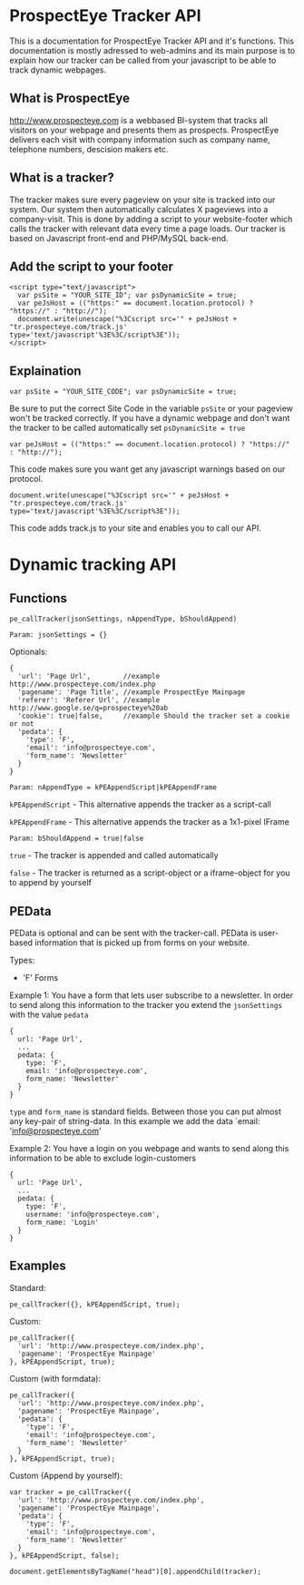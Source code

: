 ProspectEye Tracker API
=======================

This is a documentation for ProspectEye Tracker API and it's functions. This documentation is mostly adressed to web-admins
and its main purpose is to explain how our tracker can be called from your javascript to be able to track dynamic webpages.

What is ProspectEye
--------------------

http://www.prospecteye.com is a webbased BI-system that tracks all visitors on your webpage and presents them as prospects.
ProspectEye delivers each visit with company information such as company name, telephone numbers, descision makers etc.

What is a tracker?
--------------------

The tracker makes sure every pageview on your site is tracked into our system. Our system then automatically calculates X pageviews into a company-visit.
This is done by adding a script to your website-footer which calls the tracker with relevant data every time a page loads.
Our tracker is based on Javascript front-end and PHP/MySQL back-end.

Add the script to your footer
--------------------

```
<script type="text/javascript">
  var psSite = "YOUR_SITE_ID"; var psDynamicSite = true;
  var peJsHost = (("https:" == document.location.protocol) ? "https://" : "http://");
  document.write(unescape("%3Cscript src='" + peJsHost + "tr.prospecteye.com/track.js' type='text/javascript'%3E%3C/script%3E"));
</script>
```

Explaination
--------------------

`var psSite = "YOUR_SITE_CODE"; var psDynamicSite = true;`

Be sure to put the correct Site Code in the variable `psSite` or your pageview won't be tracked correctly. If you have a dynamic
webpage and don't want the tracker to be called automatically set `psDynamicSite = true`

`var peJsHost = (("https:" == document.location.protocol) ? "https://" : "http://");`

This code makes sure you want get any javascript warnings based on our protocol.

`document.write(unescape("%3Cscript src='" + peJsHost + "tr.prospecteye.com/track.js' type='text/javascript'%3E%3C/script%3E"));`

This code adds track.js to your site and enables you to call our API.

Dynamic tracking API
====================

Functions
--------------------
`pe_callTracker(jsonSettings, nAppendType, bShouldAppend)`

`Param: jsonSettings = {}`

Optionals:

```
{
  'url': 'Page Url',        //example http://www.prospecteye.com/index.php
  'pagename': 'Page Title', //example ProspectEye Mainpage
  'referer': 'Referer Url', //example http://www.google.se/q=prospecteye%20ab
  'cookie': true|false,     //example Should the tracker set a cookie or not
  'pedata': {
    'type': 'F',
    'email': 'info@prospecteye.com',
    'form_name': 'Newsletter'
  }
}
```

`Param: nAppendType = kPEAppendScript|kPEAppendFrame`

`kPEAppendScript` - This alternative appends the tracker as a script-call

`kPEAppendFrame` - This alternative appends the tracker as a 1x1-pixel IFrame

`Param: bShouldAppend = true|false`

`true` - The tracker is appended and called automatically

`false` - The tracker is returned as a script-object or a iframe-object for you to append by yourself

PEData
--------------------
PEData is optional and can be sent with the tracker-call. PEData is user-based information that is picked up from
forms on your website.

Types:

 - 'F' Forms

Example 1: You have a form that lets user subscribe to a newsletter. In order to send along this information to the
tracker you extend the `jsonSettings` with the value `pedata`

```
{
  url: 'Page Url',
  ...
  pedata: {
    type: 'F',
    email: 'info@prospecteye.com',
    form_name: 'Newsletter'
  }
}
```

`type` and `form_name` is standard fields. Between those you can put almost any key-pair of string-data. In this example
we add the data `email: 'info@prospecteye.com'

Example 2: You have a login on you webpage and wants to send along this information to be able to exclude login-customers

```
{
  url: 'Page Url',
  ...
  pedata: {
    type: 'F',
    username: 'info@prospecteye.com',
    form_name: 'Login'
  }
}
```

Examples
--------------------

Standard:

`pe_callTracker({}, kPEAppendScript, true);`

Custom:

```
pe_callTracker({
  'url': 'http://www.prospecteye.com/index.php',
  'pagename': 'ProspectEye Mainpage'
}, kPEAppendScript, true);
```

Custom (with formdata):

```
pe_callTracker({
  'url': 'http://www.prospecteye.com/index.php',
  'pagename': 'ProspectEye Mainpage',
  'pedata': {
    'type': 'F',
    'email': 'info@prospecteye.com',
    'form_name': 'Newsletter'
  }
}, kPEAppendScript, true);
```

Custom (Append by yourself):

```
var tracker = pe_callTracker({
  'url': 'http://www.prospecteye.com/index.php',
  'pagename': 'ProspectEye Mainpage',
  'pedata': {
    'type': 'F',
    'email': 'info@prospecteye.com',
    'form_name': 'Newsletter'
  }
}, kPEAppendScript, false);

document.getElementsByTagName("head")[0].appendChild(tracker);
```



